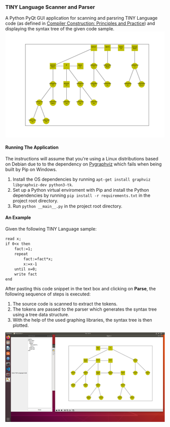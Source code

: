### TINY Language Scanner and Parser
A Python PyQt GUI application for scanning and parsring TINY Language code (as defined in [Compiler Construction: Principles and Practice](https://www.amazon.com/Compiler-Construction-Principles-Kenneth-Louden)) and displaying the syntax tree of the given code sample. 
![Syntax Tree](/Demo1.png)

#### Running The Application
The instructions will assume that you're using a Linux distributions based on Debian due to to the dependency on [Pygraphviz](https://pygraphviz.github.io/) which fails when being built by Pip on Windows.

1. Install the OS dependencies by running `apt-get install graphviz libgraphviz-dev python3-tk`.
2. Set up a Python virtual enviroment with Pip and install the Python dependencies by running `pip install -r requirements.txt` in the project root directory.
3. Run `python __main__.py` in the project root directory.

#### An Example
Given the following TINY Language sample:
```
read x;
if 0<x then
    fact:=1;
    repeat
        fact:=fact*x;
        x:=x-1
    until x=0;
    write fact
end
```

After pasting this code snippet in the text box and clicking on **Parse**, the following sequence of steps is executed:
1. The source code is scanned to extract the tokens.
2. The tokens are passed to the parser which generates the syntax tree using a tree data structure.
3. With the help of the used graphing libraries, the syntax tree is then plotted.

![Syntax Tree](/Demo2.png)
